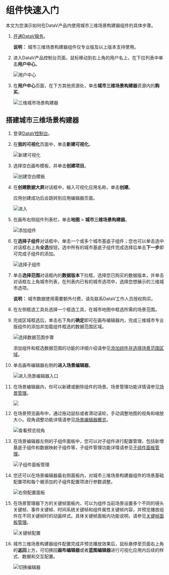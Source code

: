 # 组件快速入门

本文为您演示如何在DataV产品内使用城市三维场景构建器组件的具体步骤。

1.  [开通DataV服务](/cn.zh-CN/快速入门/开通DataV服务.md)。

    **说明：** 城市三维场景构建器组件仅专业版及以上版本支持使用。

2.  进入DataV产品控制台页面，鼠标移动到右上角的用户名上，在下拉列表中单击**用户中心**。

    ![用户中心](https://static-aliyun-doc.oss-accelerate.aliyuncs.com/assets/img/zh-CN/8434897851/p71387.png)

3.  在**用户中心**页面，在下方其他资源处，单击**城市三维场景构建器**资源内的**购买**。

    ![三维城市场景构建器](https://static-aliyun-doc.oss-accelerate.aliyuncs.com/assets/img/zh-CN/2926786061/p184815.png)


## 搭建城市三维场景构建器

1.  登录[DataV控制台](https://datav.aliyun.com/)。

2.  在**我的可视化**页面中，单击**新建可视化**。

    ![新建可视化](https://static-aliyun-doc.oss-accelerate.aliyuncs.com/assets/img/zh-CN/2092333951/p10314.png)

3.  选择空白画布模板，并单击**创建项目**。

    ![创建空白模板](https://static-aliyun-doc.oss-accelerate.aliyuncs.com/assets/img/zh-CN/3259922061/p10345.png)

4.  在**创建数据大屏**对话框中，输入可视化应用名称，单击**创建**。

    应用创建成功后会跳转到应用编辑器页面。

    ![进入](https://static-aliyun-doc.oss-accelerate.aliyuncs.com/assets/img/zh-CN/3259922061/p10346.png)

5.  在画布右侧组件列表栏，单击**地图** \> **城市三维场景构建器**。

    ![添加组件](https://static-aliyun-doc.oss-accelerate.aliyuncs.com/assets/img/zh-CN/5536276061/p181865.png)

6.  在**选择子组件**对话框中，单击一个或多个城市基底子组件；您也可以单击选中对话框右上角**全选**按钮，选中所有的城市基底子组件完成选择后单击**下一步**即可完成子组件的添加。

    ![选择子组件](https://static-aliyun-doc.oss-accelerate.aliyuncs.com/assets/img/zh-CN/5536276061/p180192.png)

7.  单击**选择范围**对话框内的**数据版本**下拉框，选择您已购买的数据版本，并单击对话框左上角城市列表，在列表内已有的城市选项中，选择您想展示的三维城市选项。

    **说明：** 城市数据使用需要额外付费，请先联系DataV工作人员授权购买。

8.  在左侧框选工具处选择一个框选工具，在城市地图中框选所需的场景范围。

9.  完成区域框选后，单击右下角的**确定**即可在画布编辑器内，完成三维城市专业版组件的添加并加载组件框选的数据范围区域。

    ![选择数据范围步骤](https://static-aliyun-doc.oss-accelerate.aliyuncs.com/assets/img/zh-CN/5536276061/p181898.png)

    添加组件和框选数据范围的功能的详细介绍请参见[添加组件并选择场景范围区域](/cn.zh-CN/城市三维场景构建器组件指南/场景基础配置项.md)。

10. 单击画布编辑器右侧的**进入场景编辑器**。

    ![进入场景编辑器入口](https://static-aliyun-doc.oss-accelerate.aliyuncs.com/assets/img/zh-CN/5536276061/p181900.png)

11. 在场景编辑器内，你可以新建或删除组件的场景。场景管理功能详情请参见[场景管理](/cn.zh-CN/城市三维场景构建器组件指南/工具栏管理/场景管理.md)。

    ![](https://static-aliyun-doc.oss-accelerate.aliyuncs.com/assets/img/zh-CN/5536276061/p181901.png)

12. 在场景预览画布中，通过拖动鼠标或者滑动滚轮，手动调整地图的视角和缩放大小。视角调整功能详情请参见[场景编辑器概览](/cn.zh-CN/城市三维场景构建器组件指南/场景编辑器概览.md)。

    ![查看预览视角](https://static-aliyun-doc.oss-accelerate.aliyuncs.com/assets/img/zh-CN/6536276061/p181902.png)

13. 在场景编辑器左侧的子组件面板中，您可以对子组件进行配置管理，包括新增基底子组件和数据映射子组件等，子组件管理功能详情请参见[子组件面板管理](/cn.zh-CN/城市三维场景构建器组件指南/子组件面板管理.md)。

    ![子组件面板管理](https://static-aliyun-doc.oss-accelerate.aliyuncs.com/assets/img/zh-CN/6536276061/p181903.png)

14. 您还可以在场景编辑器最右侧面板内，对城市三维场景构建器组件的场景基础配置项和每个被添加的子组件配置项进行参数调整。

    ![右侧配置面板](https://static-aliyun-doc.oss-accelerate.aliyuncs.com/assets/img/zh-CN/6536276061/p181905.png)

15. 在场景管理器下方的关键帧面板内，可以为组件当前场景设置多个不同的镜头关键帧、事件关键帧、时间系统关键帧和组件属性关键帧内容，并预览播放组件在不同关键帧时的动画样式。具体关键帧面板内功能说明，请参见[关键帧面板管理](/cn.zh-CN/城市三维场景构建器组件指南/关键帧面板管理.md)。

    ![关键帧配置](https://static-aliyun-doc.oss-accelerate.aliyuncs.com/assets/img/zh-CN/6536276061/p181906.png)

16. 城市三维场景构建器组件配置完成并预览播放效果后，鼠标悬停至页面右上角的**返回**上方，可切换回**画布编辑器**或者**蓝图编辑器**进行可视化应用内后续的样式、数据和交互配置。

    ![切换编辑器](https://static-aliyun-doc.oss-accelerate.aliyuncs.com/assets/img/zh-CN/6536276061/p185769.png)


